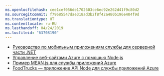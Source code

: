 ```yaml
---
ms.openlocfilehash: cee1cef056de1702603ce6ec92e262d41f9c80d2
ms.sourcegitcommit: f79685547dae318ad3b2f8f42a480b196e404f9d
ms.translationtype: HT
ms.contentlocale: ru-RU
ms.lasthandoff: 04/24/2019
ms.locfileid: "63708190"
---
```

- [Руководство по мобильным приложениям службы для серверной части .NET](https://azure.microsoft.com/resources/samples/app-service-mobile-nodejs-backend-quickstart/)
- [Управление веб-сайтами Azure с помощью Node.js](https://azure.microsoft.com/resources/samples/app-service-web-nodejs-manage/)
- [Пример MEAN.js для службы приложений Azure](https://azure.microsoft.com/resources/samples/meanjs/)
- [FoodTrucks — приложение API Node для службы приложений Azure](https://azure.microsoft.com/resources/samples/app-service-api-node-food-trucks/)